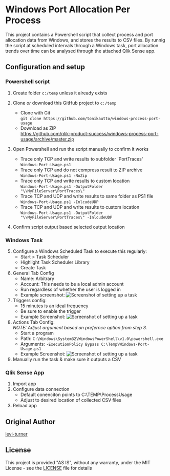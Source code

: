 # Windows Port Allocation Per Process

This project contains a Powershell script that collect process and port allocation data from Windows, and stores the results to CSV files. By runnig the script at scheduled intervals through a Windows task, port allocation trends over time can be analysed through the attached Qlik Sense app.

## Configuration and setup

### Powershell script

1. Create folder `c:/temp` unless it already exists
1. Clone *or* download this GitHub project to `c:/temp`
    - Clone with Git <BR /> `git clone https://github.com/tonikautto/windows-process-port-usage` 
    - Download as ZIP <BR /> https://github.com/qlik-product-success/windows-process-port-usage/archive/master.zip 

1. Open Powershell and run the script manually to confirm it works
    - Trace only TCP and write results to subfolder 'PortTraces'
      <br />`Windows-Port-Usage.ps1`
    - Trace only TCP and do not compress result to ZIP archive
      <br />`Windows-Port-Usage.ps1 -NoZip` 
    - Trace only TCP and write results to custom location
      <br />`Windows-Port-Usage.ps1 -OutputFolder "\\MyFileServer\PortTraces\"`
    - Trace TCP and UDP and write results to same folder as PS1 file
      <br />`Windows-Port-Usage.ps1 -InlcudeUDP`
    - Trace TCP and UDP and write results to custom location
      <br />`Windows-Port-Usage.ps1 -OutputFolder "\\MyFileServer\PortTraces\" -InlcudeUDP`

1. Confirm script output based selected output location

### Windows Task

5. Configure a Windows Scheduled Task to execute this regularly:
    * Start > Task Scheduler
    * Highlight Task Scheduler Library
    * Create Task
1. General Tab Config
    * Name: Arbitrary
    * Account: This needs to be a local admin account
    * Run regardless of whether the user is logged in
    * Example screenshot: 
    ![Screenshot of setting up a task](https://i.imgur.com/wmMvuyF.png)
1. Triggers config:
    * 15 minutes is an ideal frequency
    * Be sure to enable the trigger
    * Example Screenshot:
    ![Screenshot of setting up a task](https://i.imgur.com/UE4Aekz.png)
1. Actions Tab Config:<BR />
   *NOTE: Adjust argument based on prefernce option from step 3.*
    * Start a program
    * Path: `C:\Windows\System32\WindowsPowerShell\v1.0\powershell.exe`
    * Arguments: `-ExecutionPolicy Bypass C:\Temp\Windows-Port-Usage.ps1`
    * Example Screenshot:
    ![Screenshot of setting up a task](https://i.imgur.com/Xm2soVK.png)
1. Manually run the task & make sure it outputs a CSV

### Qlik Sense App

1. Import app
1. Configure data connection
    * Default conenciton points to C:\TEMP\ProcessUsage
    * Adjust to desired location of collected CSV files
1. Reload app  

## Original Author

[levi-turner](https://github.com/levi-turner)

## License

This project is provided "AS IS", without any warranty, under the MIT License - see the [LICENSE](LICENSE) file for details
